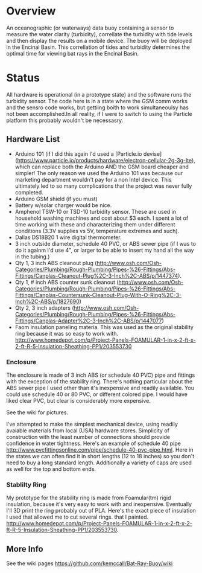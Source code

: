 # Overview

An oceanographic (or waterways) data buoy containing a sensor to measure the water clarity (turbidity), correllate the turbidity with tide levels and then display the results on a mobile device.  The buoy will be deployed in the Encinal Basin. This correllation of tides and turbidity determines the optimal time for viewing bat rays in the Encinal Basin. 

# Status
All hardware is operational (in a prototype state) and the software runs the turbidity sensor. The code here is in a state where the GSM comm works and the sensro code works, but gettiing boith to work simultaneoulsy has not been accomplished.In all reality, if I were to switch to using the Particle platform this probably wouldn't be necessasry.

## Hardware List

* Arduino 101 (if I did this again I'd used a [Particle.io devise] (https://www.particle.io/products/hardware/electron-cellular-2g-3g-lte), which can replace both the Arduino AND the GSM board cheaper and simpler! The only reason we used the Arduino 101 was because our marketing department wouldn't pay for a non Intel device. This ultimately led to so many complications that the project was never fully completed. 
* Arduino GSM shield (if you must)
* Battery w/solar charger would be nice.
* Amphenol TSW-10 or TSD-10 turbidity sensor. These are used in household washing machines and cost about $3 each. I spent a lot of time working with these and characterizing them under different conditions (3.3V supplies vs 5V, temperature extremes and such).
* Dallas DS18B20 1 wire digital thermometer.
* 3 inch outside diameter, schedule 40 PVC, or ABS sewer pipe (if I was to do it againm I'd use 4", or larger to be able to insert my hand all the way in  the tubing.)
* Qty 1, 3 inch ABS cleanout plug (http://www.osh.com/Osh-Categories/Plumbing/Rough-Plumbing/Pipes-%26-Fittings/Abs-Fittings/Canplas-Cleanout-Plug%2C-3-Inch%2C-ABS/p/1447374).
* Qty 1, # inch ABS counter sunk cleanout (http://www.osh.com/Osh-Categories/Plumbing/Rough-Plumbing/Pipes-%26-Fittings/Abs-Fittings/Canplas-Countersunk-Cleanout-Plug-With-O-Ring%2C-3-Inch%2C-ABS/p/1827690)
* Qty 2, 3 inch adapters (http://www.osh.com/Osh-Categories/Plumbing/Rough-Plumbing/Pipes-%26-Fittings/Abs-Fittings/Canplas-Adapter%2C-3-Inch%2C-ABS/p/1447077)
* Faom insulation paneling materia. This was used as the original stability ring because it was so easy to work with.  http://www.homedepot.com/p/Project-Panels-FOAMULAR-1-in-x-2-ft-x-2-ft-R-5-Insulation-Sheathing-PP1/203553730

### Enclosure
The enclosure is made of 3 inch ABS (or schedule 40 PVC) pipe and fittings with the exception of the stability ring. There's nothing particular about the ABS sewer pipe I used  other than it's inexpensive and readily available. You could use schedule 40 or 80 PVC, or different colored pipe. I would have liked clear PVC, but clear is considerably more expensive.

See the wiki for pictures.

I've attempted to make the simplest mechanical device, using readily avaiable materials from local (USA) hardware stores. Simplicity of construction with the least number of connections should provide confidence in water tightness. Here's an example of schedule 40 pipe http://www.pvcfittingsonline.com/pipe/schedule-40-pvc-pipe.html. Here in the states we can often find it in short lengths (12 to 18 inches) so you don't need to buy a long standard length. Additionally a variety of caps are used as well for the top and bottom ends. 
### Stablilty Ring
My prototype for the stability ring is made from Foamular(tm) rigid insulation, because it's very easy to work with and inexpensive. Eventually I'll 3D print the ring probably out of PLA. Here's the exact piece of insulation I used that allowed me to cut several rings. that I painted. http://www.homedepot.com/p/Project-Panels-FOAMULAR-1-in-x-2-ft-x-2-ft-R-5-Insulation-Sheathing-PP1/203553730.


## More Info
See the wiki pages https://github.com/kemccall/Bat-Ray-Buoy/wiki
